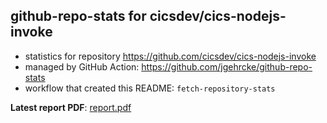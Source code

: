 ## github-repo-stats for cicsdev/cics-nodejs-invoke

- statistics for repository https://github.com/cicsdev/cics-nodejs-invoke
- managed by GitHub Action: https://github.com/jgehrcke/github-repo-stats
- workflow that created this README: `fetch-repository-stats`

**Latest report PDF**: [report.pdf](https://github.com/cicsdev/repo-stats/raw/github-repo-stats/cicsdev/cics-nodejs-invoke/latest-report/report.pdf)

